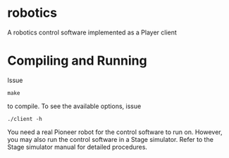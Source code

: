 robotics
========

A robotics control software implemented as a Player client


Compiling and Running
=====================

Issue

`make`

to compile. To see the available options, issue

`./client -h`

You need a real Pioneer robot for the control software to run on. However, you may also run the control software in a Stage simulator. Refer to the Stage simulator manual for detailed procedures.
